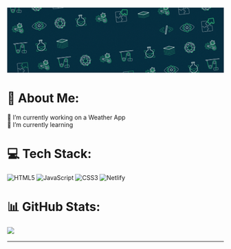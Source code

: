 ![MasterHead](https://github.com/Envixito/Envixito/blob/main/Envixito.gif?raw=true)
# 💫 About Me:
🔭 I’m currently working on a Weather App<br>🌱 I’m currently learning



# 💻 Tech Stack:
![HTML5](https://img.shields.io/badge/html5-%23E34F26.svg?style=for-the-badge&logo=html5&logoColor=white) ![JavaScript](https://img.shields.io/badge/javascript-%23323330.svg?style=for-the-badge&logo=javascript&logoColor=%23F7DF1E) ![CSS3](https://img.shields.io/badge/css3-%231572B6.svg?style=for-the-badge&logo=css3&logoColor=white) ![Netlify](https://img.shields.io/badge/netlify-%23000000.svg?style=for-the-badge&logo=netlify&logoColor=#00C7B7)
# 📊 GitHub Stats:
![](https://github-readme-streak-stats.herokuapp.com/?user=Envixito&theme=tokyonight&hide_border=true)<br/>



---

